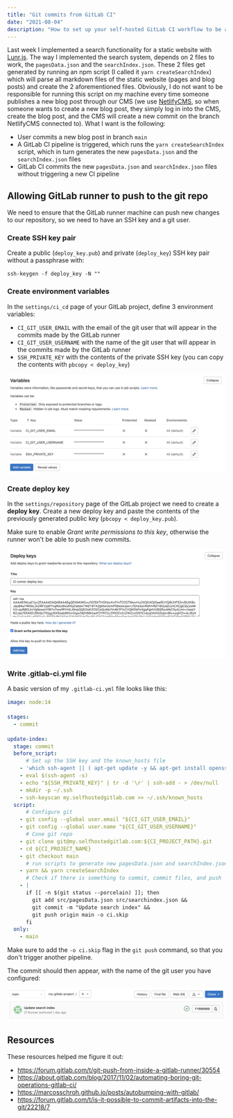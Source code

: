 ```yaml
---
title: "Git commits from GitLab CI"
date: "2021-08-04"
description: "How to set up your self-hosted GitLab CI workflow to be able to make commits to your git repository."
---
```


Last week I implemented a search functionality for a static website with [Lunr.js](https://lunrjs.com/). The way I implemented the search system, depends on 2 files to work, the `pagesData.json` and the `searchIndex.json`. These 2 files get generated by running an npm script (I called it `yarn createSearchIndex`) which will parse all markdown files of the static website (pages and blog posts) and create the 2 aforementioned files. Obviously, I do not want to be responsible for running this script on my machine every time someone publishes a new blog post through our CMS (we use [NetlifyCMS](https://www.netlifycms.org/), so when someone wants to create a new blog post, they simply log in into the CMS, create the blog post, and the CMS will create a new commit on the branch NetlifyCMS connected to). What I want is the following:
- User commits a new blog post in branch `main`
- A GitLab CI pipeline is triggered, which runs the `yarn createSearchIndex` script, which in turn generates the new `pagesData.json` and the `searchIndex.json` files
- GitLab CI commits the new `pagesData.json` and `searchIndex.json` files without triggering a new CI pipeline

## Allowing GitLab runner to push to the git repo

We need to ensure that the GitLab runner machine can push new changes to our repository, so we need to have an SSH key and a git user.

### Create SSH key pair

Create a public (`deploy_key.pub`) and private (`deploy_key`) SSH key pair without a passphrase with:

```
ssh-keygen -f deploy_key -N ""
```

### Create environment variables

In the `settings/ci_cd` page of your GitLab project, define 3 environment variables:
- `CI_GIT_USER_EMAIL` with the email of the git user that will appear in the commits made by the GitLab runner
- `CI_GIT_USER_USERNAME` with the name of the git user that will appear in the commits made by the GitLab runner
- `SSH_PRIVATE_KEY` with the contents of the private SSH key (you can copy the contents with `pbcopy < deploy_key`)

![CI environment variables](ci-vars.jpg)

### Create deploy key

In the `settings/repository` page of the GitLab project we need to create a **deploy key**. Create a new deploy key and paste the contents of the previously generated public key (`pbcopy < deploy_key.pub`).

Make sure to enable _Grant write permissions to this key_, otherwise the runner won't be able to push new commits.

![CI deploy key](ci-deploy-key.jpg)

### Write .gitlab-ci.yml file

A basic version of my `.gitlab-ci.yml` file looks like this:

``` yaml
image: node:14

stages:
  - commit

update-index:
  stage: commit
  before_script:
      # Set up the SSH key and the known_hosts file
    - 'which ssh-agent || ( apt-get update -y && apt-get install openssh-client -y )'
    - eval $(ssh-agent -s)
    - echo "${SSH_PRIVATE_KEY}" | tr -d '\r' | ssh-add - > /dev/null
    - mkdir -p ~/.ssh
    - ssh-keyscan my.selfhostedgitlab.com >> ~/.ssh/known_hosts
  script:
      # Configure git
    - git config --global user.email "${CI_GIT_USER_EMAIL}"
    - git config --global user.name "${CI_GIT_USER_USERNAME}"
      # Cone git repo
    - git clone git@my.selfhostedgitlab.com:${CI_PROJECT_PATH}.git
    - cd ${CI_PROJECT_NAME}
    - git checkout main
      # run scripts to generate new pagesData.json and searchIndex.json
    - yarn && yarn createSearchIndex
      # Check if there is something to commit, commit files, and push
    - |
      if [[ -n $(git status --porcelain) ]]; then
        git add src/pagesData.json src/searchindex.json &&
        git commit -m "Update search index" &&
        git push origin main -o ci.skip
      fi
  only:
    - main
```

Make sure to add the `-o ci.skip` flag in the `git push` command, so that you don't trigger another pipeline.

The commit should then appear, with the name of the git user you have configured:

![CI commit](ci-commit.jpg)

## Resources

These resources helped me figure it out:
- https://forum.gitlab.com/t/git-push-from-inside-a-gitlab-runner/30554
- https://about.gitlab.com/blog/2017/11/02/automating-boring-git-operations-gitlab-ci/
- https://marcosschroh.github.io/posts/autobumping-with-gitlab/
- https://forum.gitlab.com/t/is-it-possible-to-commit-artifacts-into-the-git/22218/7
